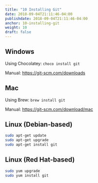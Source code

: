 ```yaml
---
title: "10 Installing Git"
date: 2018-09-04T21:11:46-04:00
publishdate: 2018-09-04T21:11:46-04:00
anchor: 10-installing-git
weight: 10
draft: false
---
```


## Windows

Using Chocolatey: `choco install git`

Manual: https://git-scm.com/downloads

## Mac

Using Brew: `brew install git`

Manual: https://git-scm.com/download/mac

## Linux (Debian-based)

``` bash
sudo apt-get update
sudo apt-get upgrade
sudo apt-get install git
```

## Linux (Red Hat-based)

``` bash
sudo yum upgrade
sudo yum install git
```
